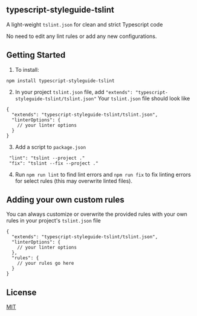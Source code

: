 ## typescript-styleguide-tslint
A light-weight `tslint.json` for clean and strict Typescript code

No need to edit any lint rules or add any new configurations.

## Getting Started
1) To install:
```
npm install typescript-styleguide-tslint
```

2) In your project `tslint.json` file, add
`"extends": "typescript-styleguide-tslint/tslint.json"`
Your `tslint.json` file should look like
```
{
  "extends": "typescript-styleguide-tslint/tslint.json",
  "linterOptions": {
    // your linter options
  }
}
```

3) Add a script to `package.json`
```
 "lint": "tslint --project ."
 "fix": "tslint --fix --project ."
```

4) Run `npm run lint` to find lint errors and `npm run fix` to fix linting errors for select rules (this may overwrite linted files).


## Adding your own custom rules
You can always customize or overwrite the provided rules with your own rules in your project's `tslint.json` file
```
{
  "extends": "typescript-styleguide-tslint/tslint.json",
  "linterOptions": {
    // your linter options
  },
  "rules": {
    // your rules go here
  }
}
```

## License
[MIT](https://github.com/sidharth0094/typescript-styleguide-tslint/blob/master/LICENSE)
